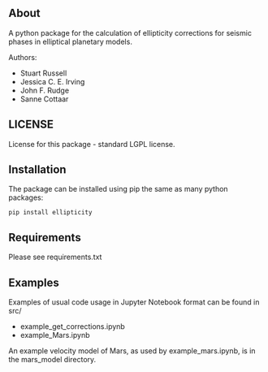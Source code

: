 ## About

A python package for the calculation of ellipticity corrections for seismic phases in elliptical planetary models.

Authors:
- Stuart Russell
- Jessica C. E. Irving
- John F. Rudge
- Sanne Cottaar

## LICENSE

License for this package - standard LGPL license.

## Installation

The package can be installed using pip the same as many python packages:

```
pip install ellipticity
```

## Requirements

Please see requirements.txt

## Examples

Examples of usual code usage in Jupyter Notebook format can be found in src/

- example\_get\_corrections.ipynb
- example\_Mars.ipynb

An example velocity model of Mars, as used by example\_mars.ipynb, is in the mars\_model directory.
